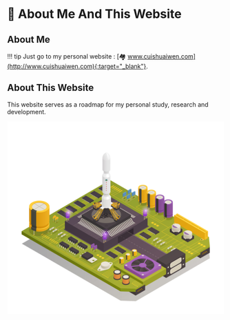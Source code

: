 # 🔭 About Me And This Website

## About Me

!!! tip
    Just go to my personal website : [🏘️ www.cuishuaiwen.com](http://www.cuishuaiwen.com){:target="_blank"}.

## About This Website
This website serves as a roadmap for my personal study, research and development. 

![Cover](Cover.jpg)
